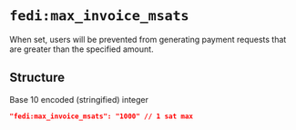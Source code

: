 # `fedi:max_invoice_msats`

When set, users will be prevented from generating payment requests that are greater than the specified amount.

## Structure

Base 10 encoded (stringified) integer

```json
"fedi:max_invoice_msats": "1000" // 1 sat max
```
